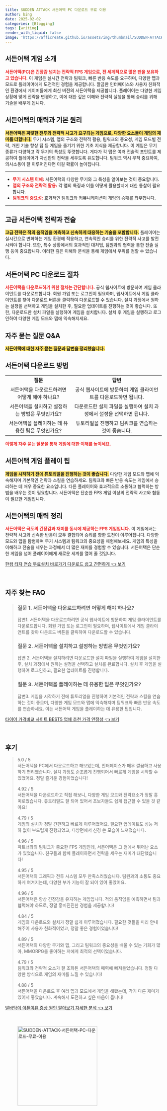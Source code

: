 ```yaml
---
title: SUDDEN ATTACK 서든어택 PC 다운로드 무료 이용
author: bing
date: 2025-02-02
categories: [Blogging]
tags: [writing]
render_with_liquid: false
image: 'https://afficreate.github.io/assets/img/thumbnail/SUDDEN-ATTACK-서든어택-PC-다운로드-무료-이용.webp'
---
```



<h2 id='서든어택-게임소개'>서든어택 게임 소개</h2>

<p><b><span style="color: #ee2323;">서든어택(PC)은 긴장감 넘치는 전략적 FPS 게임으로, 전 세계적으로 많은 팬을 보유하고 있습니다.</span></b> 이 게임은 실시간 전략과 팀워크, 빠른 반응 속도를 요구하며, 다양한 맵과 모드로 플레이어에게 도전적인 경험을 제공합니다. 깔끔한 인터페이스와 사용자 친화적인 환경에서 게이머들에게 최신 버전의 서든어택을 제공합니다. 플레이어는 다양한 게임 상황에 맞게 전략을 변경하고, 이에 대한 깊은 이해와 전략적 실행을 통해 승리를 위해 기술을 배우게 됩니다.</p>

<h2 id='게임매력과-기본원리'>서든어택의 매력과 기본 원리</h2>

<p><b><span style="background-color: #ffe066;">서든어택은 짜릿한 전투와 전략적 사고가 요구되는 게임으로, 다양한 요소들이 게임의 재미를 더합니다.</span></b> 무기 시스템, 맵의 구조와 전략적 활용, 팀워크의 중요성, 게임 모드별 전략, 개인 기술 향상 팁 등 게임을 즐기기 위한 기초 지식을 제공합니다. 이 게임은 무기 종류가 다양하고 각 무기의 특성도 뚜렷합니다. 게다가 각 맵은 여러 전술적 포인트를 제공하여 플레이어가 자신만의 전략을 세우도록 유도합니다. 팀워크 역시 무척 중요하여, 의사소통이 잘 이루어진다면 이길 확률이 높아집니다.</p>

<hr />

<ul>
    <li><b><span style="color: #ee2323;">무기 시스템 이해:</span></b> 서든어택의 다양한 무기와 그 특성을 알아보는 것이 중요합니다.</li>
    <li><b><span style="color: #ee2323;">맵의 구조와 전략적 활용:</span></b> 각 맵의 특징과 이를 어떻게 활용할지에 대한 통찰이 필요합니다.</li>
    <li><b><span style="color: #ee2323;">팀워크의 중요성:</span></b> 효과적인 팀워크와 커뮤니케이션이 게임의 승패를 좌우합니다.</li>
</ul>

<hr />

<h2 id='고급전략-전술'>고급 서든어택 전략과 전술</h2>

<p><b><span style="background-color: #ffe066;">고급 전략은 적의 움직임을 예측하고 신속하게 대응하는 기술을 포함합니다.</span></b> 플레이어는 실시간으로 변화하는 게임 환경에 적응하고, 연속적인 승리를 위한 전략적 사고를 발전시켜야 합니다. 또한, 특수 상황에서의 효과적인 대처법, 팀원과의 협력을 통한 전술 실행 등이 중요합니다. 이러한 깊은 이해와 분석을 통해 게임에서 우위를 점할 수 있습니다.</p>

<h2 id='서든어택-PC-다운로드절차'>서든어택 PC 다운로드 절차</h2>

<p><b><span style="color: #ee2323;">서든어택을 다운로드하기 위한 절차는 간단합니다.</span></b> 공식 웹사이트에 방문하여 게임 클라이언트를 다운로드합니다. 회원 가입 또는 로그인이 필요하며, 웹사이트에서 게임 클라이언트를 찾아 다운로드 버튼을 클릭하여 다운로드할 수 있습니다. 설치 과정에서 원하는 설정을 선택하고 게임을 설치한 후, 필요한 업데이트를 진행하는 것이 좋습니다. 또한, 다운로드한 설치 파일을 실행하여 게임을 설치합니다. 설치 후 게임을 실행하고 로그인하여 다양한 게임 모드와 맵에 익숙해지세요.</p>

<h2 id='자주-묻는-질문-QnA'>자주 묻는 질문 Q&A</h2>

<p><b><span style="background-color: #ffe066;">서든어택에 대한 자주 묻는 질문과 답변을 정리했습니다.</span></b></p>

<h2 id='다운로드-방법'>서든어택 다운로드 방법</h2>

<table>
    <tr>
        <td style="text-align: center; height: 17px;"><b>질문</b></td>
        <td style="text-align: center; height: 17px;"><b>답변</b></td>
    </tr>
    <tr>
        <td style="text-align: center; height: 17px;">서든어택을 다운로드하려면 어떻게 해야 하나요?</td>
        <td style="text-align: center; height: 17px;">공식 웹사이트에 방문하여 게임 클라이언트를 다운로드하면 됩니다.</td>
    </tr>
    <tr>
        <td style="text-align: center; height: 17px;">서든어택을 설치하고 설정하는 방법은 무엇인가요?</td>
        <td style="text-align: center; height: 17px;">다운로드한 설치 파일을 실행하여 설치 과정에서 설정을 선택하면 됩니다.</td>
    </tr>
    <tr>
        <td style="text-align: center; height: 17px;">서든어택을 플레이하는 데 유용한 팁은 무엇인가요?</td>
        <td style="text-align: center; height: 17px;">튜토리얼을 진행하고 팀워크를 연습하는 것이 좋습니다.</td>
    </tr>
</table>

<p><b><span style="color: #ee2323;">이렇게 자주 묻는 질문을 통해 게임에 대한 이해를 높이세요.</span></b></p>

<h2 id='게임-플레이-팁'>서든어택 게임 플레이 팁</h2>

<p><b><span style="background-color: #ffe066;">게임을 시작하기 전에 튜토리얼을 진행하는 것이 좋습니다.</span></b> 다양한 게임 모드와 맵에 익숙해지며 기본적인 전략과 스킬을 연습하세요. 팀워크와 빠른 반응 속도는 게임에서 승리하는 데 매우 중요한 요소입니다. 다른 플레이어와 효과적으로 소통하고 협력하는 방법을 배우는 것이 필요합니다. 서든어택은 단순한 FPS 게임 이상의 전략적 사고와 협동이 필요한 게임입니다.</p>

<h2 id='결론'>서든어택의 매력 정리</h2>

<p><b><span style="color: #ee2323;">서든어택은 극도의 긴장감과 재미를 동시에 제공하는 FPS 게임입니다.</span></b> 이 게임에서는 전략적 사고와 신속한 반응이 모두 결합되어 승리를 향한 도전이 이루어집니다. 다양한 모드와 맵을 탐험하며 무기 시스템과 팀워크의 중요성을 체험해보세요. 게임의 특성을 이해하고 전술을 세우는 과정에서 더 많은 재미를 경험할 수 있습니다. 서든어택은 단순한 게임을 넘어 플레이어에게 새로운 세계를 열어 줄 것입니다.</p>


<p><a class="click-button" title="한컴 타자 연습 무료설치 바로가기 다운로드 쉽고 간편하게" href="https://afficreate.github.io/posts/%ED%95%9C%EC%BB%B4-%ED%83%80%EC%9E%90-%EC%97%B0%EC%8A%B5-%EB%AC%B4%EB%A3%8C%EC%84%A4%EC%B9%98-%EB%B0%94%EB%A1%9C%EA%B0%80%EA%B8%B0-%EB%8B%A4%EC%9A%B4%EB%A1%9C%EB%93%9C-%EC%89%BD%EA%B3%A0-%EA%B0%84%ED%8E%B8%ED%95%98%EA%B2%8C/" rel="dofollow">한컴 타자 연습 무료설치 바로가기 다운로드 쉽고 간편하게 👈 보기</a></p><br>
<h2 id='자주_찾는_FAQ'>자주 찾는 FAQ</h2>
<div itemscope="" itemtype="https://schema.org/FAQPage"> 
<blockquote> 
<div itemscope="" itemprop="mainEntity" itemtype="https://schema.org/Question"> 
<h3 itemprop="name">질문 1. 서든어택을 다운로드하려면 어떻게 해야 하나요?</h3> 
<div itemscope="" itemprop="acceptedAnswer" itemtype="https://schema.org/Answer"> 
<span itemprop="text"> 
<p>답변1. 서든어택을 다운로드하려면 공식 웹사이트에 방문하여 게임 클라이언트를 다운로드합니다. 회원 가입 또는 로그인이 필요하며, 웹사이트에서 게임 클라이언트를 찾아 다운로드 버튼을 클릭하여 다운로드할 수 있습니다.</p> 
</span> 
</div> 
</div> 

<div itemscope="" itemprop="mainEntity" itemtype="https://schema.org/Question"> 
<h3 itemprop="name">질문 2. 서든어택을 설치하고 설정하는 방법은 무엇인가요?</h3> 
<div itemscope="" itemprop="acceptedAnswer" itemtype="https://schema.org/Answer"> 
<span itemprop="text"> 
<p>답변 2. 서든어택을 설치하려면 다운로드한 설치 파일을 실행하여 게임을 설치한 후, 설치 과정에서 원하는 설정을 선택하고 설치를 완료합니다. 설치 후 게임을 실행하여 로그인하고, 필요한 업데이트를 진행합니다.</p> 
</span> 
</div> 
</div> 

<div itemscope="" itemprop="mainEntity" itemtype="https://schema.org/Question"> 
<h3 itemprop="name">질문 3. 서든어택을 플레이하는 데 유용한 팁은 무엇인가요?</h3> 
<div itemscope="" itemprop="acceptedAnswer" itemtype="https://schema.org/Answer"> 
<span itemprop="text"> 
<p>답변3. 게임을 시작하기 전에 튜토리얼을 진행하여 기본적인 전략과 스킬을 연습하는 것이 좋으며, 다양한 게임 모드와 맵에 익숙해지며 팀워크와 빠른 반응 속도를 연습하세요. 이는 서든어택 게임을 플레이하는 데 유용한 팁입니다.</p> 
</span> 
</div> 
</div> 
</blockquote> 
</div> 
<p><a class="click-button" title="타이어 가격비교 사이트 BEST5 업체 추천 가격 안정성" href="https://afficreate.github.io/posts/%ED%83%80%EC%9D%B4%EC%96%B4-%EA%B0%80%EA%B2%A9%EB%B9%84%EA%B5%90-%EC%82%AC%EC%9D%B4%ED%8A%B8-BEST5-%EC%97%85%EC%B2%B4-%EC%B6%94%EC%B2%9C-%EA%B0%80%EA%B2%A9-%EC%95%88%EC%A0%95%EC%84%B1/" rel="dofollow">타이어 가격비교 사이트 BEST5 업체 추천 가격 안정성 👈 보기</a></p><br>
<h2 id='후기'>후기</h2>
<div itemscope itemtype="https://schema.org/Product">
  <blockquote>
  <div itemprop="review" itemscope itemtype="https://schema.org/Review">
      <div itemprop="reviewRating" itemscope itemtype="https://schema.org/Rating"> <span itemprop="ratingValue">5.0</span> / <span itemprop="bestRating">5</span> </div>
      <span itemprop="reviewBody">서든어택을 PC에서 다운로드하고 해보았는데, 인터페이스가 매우 깔끔하고 사용하기 편리했습니다. 설치 과정도 순조롭게 진행되어서 빠르게 게임을 시작할 수 있었어요. 정말 즐거운 경험이었습니다!</span>
  </div>
  <br>
  <div itemprop="review" itemscope itemtype="https://schema.org/Review">
      <div itemprop="reviewRating" itemscope itemtype="https://schema.org/Rating"> <span itemprop="ratingValue">4.92</span> / <span itemprop="bestRating">5</span> </div>
      <span itemprop="reviewBody">서든어택을 다운로드하고 직접 해보니, 다양한 게임 모드와 전략요소가 정말 흥미로웠습니다. 튜토리얼도 잘 되어 있어서 초보자들도 쉽게 접근할 수 있을 것 같아요!</span>
  </div>
  <br>
  <div itemprop="review" itemscope itemtype="https://schema.org/Review">
      <div itemprop="reviewRating" itemscope itemtype="https://schema.org/Rating"> <span itemprop="ratingValue">4.79</span> / <span itemprop="bestRating">5</span> </div>
      <span itemprop="reviewBody">게임의 설치가 정말 간편하고 빠르게 이루어졌어요. 필요한 업데이트도 성능 저하 없이 부드럽게 진행되었고, 다방면에서 신경 쓴 모습이 느껴졌습니다.</span>
  </div>
  <br>
  <div itemprop="review" itemscope itemtype="https://schema.org/Review">
      <div itemprop="reviewRating" itemscope itemtype="https://schema.org/Rating"> <span itemprop="ratingValue">4.96</span> / <span itemprop="bestRating">5</span> </div>
      <span itemprop="reviewBody">파트너와의 팀워크가 중요한 FPS 게임인데, 서든어택은 그 점에서 뛰어난 요소가 있었습니다. 친구들과 함께 플레이하면서 전략을 세우는 재미가 대단했습니다!</span>
  </div>
  <br>
  <div itemprop="review" itemscope itemtype="https://schema.org/Review">
      <div itemprop="reviewRating" itemscope itemtype="https://schema.org/Rating"> <span itemprop="ratingValue">4.95</span> / <span itemprop="bestRating">5</span> </div>
      <span itemprop="reviewBody">서든어택의 그래픽과 전투 시스템 모두 만족스러웠습니다. 팀원과의 소통도 중요하게 여겨지는데, 다양한 부가 기능이 잘 되어 있어 좋았어요.</span>
  </div>
  <br>
  <div itemprop="review" itemscope itemtype="https://schema.org/Review">
      <div itemprop="reviewRating" itemscope itemtype="https://schema.org/Rating"> <span itemprop="ratingValue">4.96</span> / <span itemprop="bestRating">5</span> </div>
      <span itemprop="reviewBody">서든어택은 항상 긴장감을 유지하는 게임입니다. 적의 움직임을 예측하면서 팀과 협력해야 하므로, 정말 흥미진진한 경험을 제공합니다!</span>
  </div>
  <br>
  <div itemprop="review" itemscope itemtype="https://schema.org/Review">
      <div itemprop="reviewRating" itemscope itemtype="https://schema.org/Rating"> <span itemprop="ratingValue">4.84</span> / <span itemprop="bestRating">5</span> </div>
      <span itemprop="reviewBody">게임의 다운로드와 설치가 정말 쉽게 이루어졌습니다. 필요한 것들을 미리 안내해주어 사용자 친화적이었고, 정말 좋은 경험이었습니다!</span>
  </div>
  <br>
  <div itemprop="review" itemscope itemtype="https://schema.org/Review">
      <div itemprop="reviewRating" itemscope itemtype="https://schema.org/Rating"> <span itemprop="ratingValue">4.89</span> / <span itemprop="bestRating">5</span> </div>
      <span itemprop="reviewBody">서든어택의 다양한 무기와 맵, 그리고 팀워크의 중요성을 배울 수 있는 기회가 많아, MMORPG를 좋아하는 저에게 최적의 선택이었습니다.</span>
  </div>
  <br>
  <div itemprop="review" itemscope itemtype="https://schema.org/Review">
      <div itemprop="reviewRating" itemscope itemtype="https://schema.org/Rating"> <span itemprop="ratingValue">4.79</span> / <span itemprop="bestRating">5</span> </div>
      <span itemprop="reviewBody">팀워크와 전략적 요소가 잘 조화된 서든어택의 매력에 빠져들었습니다. 정말 다양한 방식으로 게임의 재미를 느낄 수 있습니다!</span>
  </div>
  <br>
  <div itemprop="review" itemscope itemtype="https://schema.org/Review">
      <div itemprop="reviewRating" itemscope itemtype="https://schema.org/Rating"> <span itemprop="ratingValue">4.88</span> / <span itemprop="bestRating">5</span> </div>
      <span itemprop="reviewBody">서든어택을 다운로드 후 여러 맵과 모드에서 게임을 해봤는데, 각기 다른 재미가 있어서 좋았습니다. 계속해서 도전하고 싶은 마음이 듭니다!</span>
  </div>
  </blockquote>
</div>
<p><a class="click-button" title="발바닥이 아픈이유 증상 원인 알아보기 자세한 분석" href="https://afficreate.github.io/posts/%EB%B0%9C%EB%B0%94%EB%8B%A5%EC%9D%B4-%EC%95%84%ED%94%88%EC%9D%B4%EC%9C%A0-%EC%A6%9D%EC%83%81-%EC%9B%90%EC%9D%B8-%EC%95%8C%EC%95%84%EB%B3%B4%EA%B8%B0-%EC%9E%90%EC%84%B8%ED%95%9C-%EB%B6%84%EC%84%9D/" rel="dofollow">발바닥이 아픈이유 증상 원인 알아보기 자세한 분석 👈 보기</a></p><br>
<figure class="image"><img src="https://afficreate.github.io/assets/img/thumbnail/SUDDEN-ATTACK-서든어택-PC-다운로드-무료-이용.webp" alt="SUDDEN-ATTACK-서든어택-PC-다운로드-무료-이용" width="256" height="256"></figure>